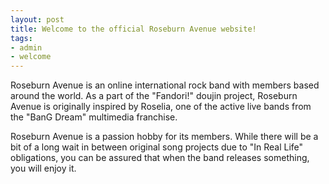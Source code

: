 ```yaml
---
layout: post
title: Welcome to the official Roseburn Avenue website!
tags:
- admin
- welcome
---
```


Roseburn Avenue is an online international rock band with members based around the world. As a part of the "Fandori!" doujin project, Roseburn Avenue is originally inspired by Roselia, one of the active live bands from the "BanG Dream" multimedia franchise.


Roseburn Avenue is a passion hobby for its members. While there will be a bit of a long wait in between original song projects due to "In Real Life" obligations, you can be assured that when the band releases something, you will enjoy it.
